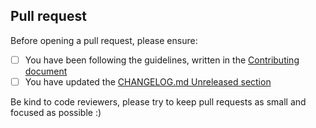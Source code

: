 ## Pull request

Before opening a pull request, please ensure:

- [ ] You have been following the guidelines, written in the [Contributing document](../CONTRIBUTING.md)
- [ ] You have updated the [CHANGELOG.md Unreleased section](../CHANGELOG.md#unreleased)

Be kind to code reviewers, please try to keep pull requests as small and focused as possible :)
